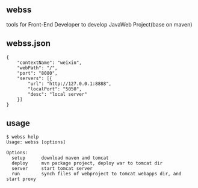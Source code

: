 ## webss
tools for Front-End Developer to develop JavaWeb Project(base on maven)

## webss.json
```
{
    "contextName": "weixin",
    "webPath": "/",
    "port": "8080",
    "servers": [{
        "url": "http://127.0.0.1:8888",
        "localPort": "5050",
        "desc": "local server"
    }]
}
```

## usage
```
$ webss help
Usage: webss [options]

Options:
  setup      download maven and tomcat
  deploy     mvn package project, deploy war to tomcat dir
  server     start tomcat server
  run        synch files of webproject to tomcat webapps dir, and start proxy
```